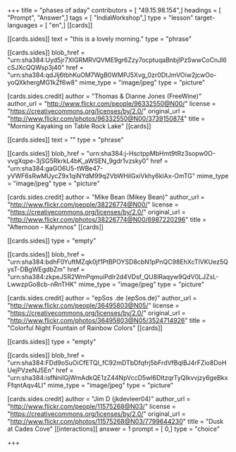+++
title = "phases of aday"
contributors = [ "49.15.98.154",]
headings = [ "Prompt", "Answer",]
tags = [ "IndiaWorkshop",]
type = "lesson"
target-languages = [ "en",]
[[cards]]

[[cards.sides]]
text = "this is a lovely morning."
type = "phrase"

[[cards.sides]]
blob_href = "urn:sha384:Uyd5jr7XIGRMRVQVME9gr6Zzy7ocptuqaBnbjlPzSwwCoCnJl6cSJXcQQWsp3j40"
href = "urn:sha384:qdJlj6tbhKuOM7WgB0WMPJ5Xvg_0zr0DtJmVOiw2jcwOo-yoQXkhergMG1kZf6w8"
mime_type = "image/jpeg"
type = "picture"

[cards.sides.credit]
author = "Thomas & Dianne Jones (FreeWine)"
author_url = "http://www.flickr.com/people/96332550@N00/"
license = "https://creativecommons.org/licenses/by/2.0/"
original_url = "http://www.flickr.com/photos/96332550@N00/3739150874"
title = "Morning Kayaking on Table Rock Lake"
[[cards]]

[[cards.sides]]
text = ""
type = "phrase"

[[cards.sides]]
blob_href = "urn:sha384:j-HsctppMbHmt9tRz3sopw0O-vvgXqpe-3jSG5RkrkL4bK_aWSEN_9gdr1vzsky0"
href = "urn:sha384:gaGO6U5-tWBe47-yVWF6sRwMUycZ9x1qiNYdM99q2VbWHilGxiVkhy6klAx-OmTG"
mime_type = "image/jpeg"
type = "picture"

[cards.sides.credit]
author = "Mike Bean (Mikey Bean)"
author_url = "http://www.flickr.com/people/38226774@N00/"
license = "https://creativecommons.org/licenses/by/2.0/"
original_url = "http://www.flickr.com/photos/38226774@N00/6987220296"
title = "Afternoon - Kalymnos"
[[cards]]

[[cards.sides]]
type = "empty"

[[cards.sides]]
blob_href = "urn:sha384:bdhF0YuftMZqk0jf1PtBPOYSD8cbN1pPnQC98EhXcTlVKUez5QysT-DBgWEgdbZm"
href = "urn:sha384:zkpeJSR2WmPqmuiPdlr2d4VDsf_QU8lRaqyw9QdV0LJZsL-LwwzpGo8cb-nRnTHK"
mime_type = "image/jpeg"
type = "picture"

[cards.sides.credit]
author = "epSos .de (epSos.de)"
author_url = "http://www.flickr.com/people/36495803@N05/"
license = "https://creativecommons.org/licenses/by/2.0/"
original_url = "http://www.flickr.com/photos/36495803@N05/3524714926"
title = "Colorful Night Fountain of Rainbow Colors"
[[cards]]

[[cards.sides]]
type = "empty"

[[cards.sides]]
blob_href = "urn:sha384:FDd9oSuOiCfETQI_fC92mDTbDfqfrj5bFrdVfBqlBJ4rFZio8DoHUejPVzeNJ5En"
href = "urn:sha384:isfNnilGjWmAdkQE1zZ44NpVccD5wI6DItzqrTyQIkvvjzy6geBkxFfqntAqv4Ll"
mime_type = "image/jpeg"
type = "picture"

[cards.sides.credit]
author = "Jim D (jkdevleer04)"
author_url = "http://www.flickr.com/people/11575268@N03/"
license = "https://creativecommons.org/licenses/by/2.0/"
original_url = "http://www.flickr.com/photos/11575268@N03/7799644230"
title = "Dusk at Cades Cove"
[[interactions]]
answer = 1
prompt = [ 0,]
type = "choice"

+++
